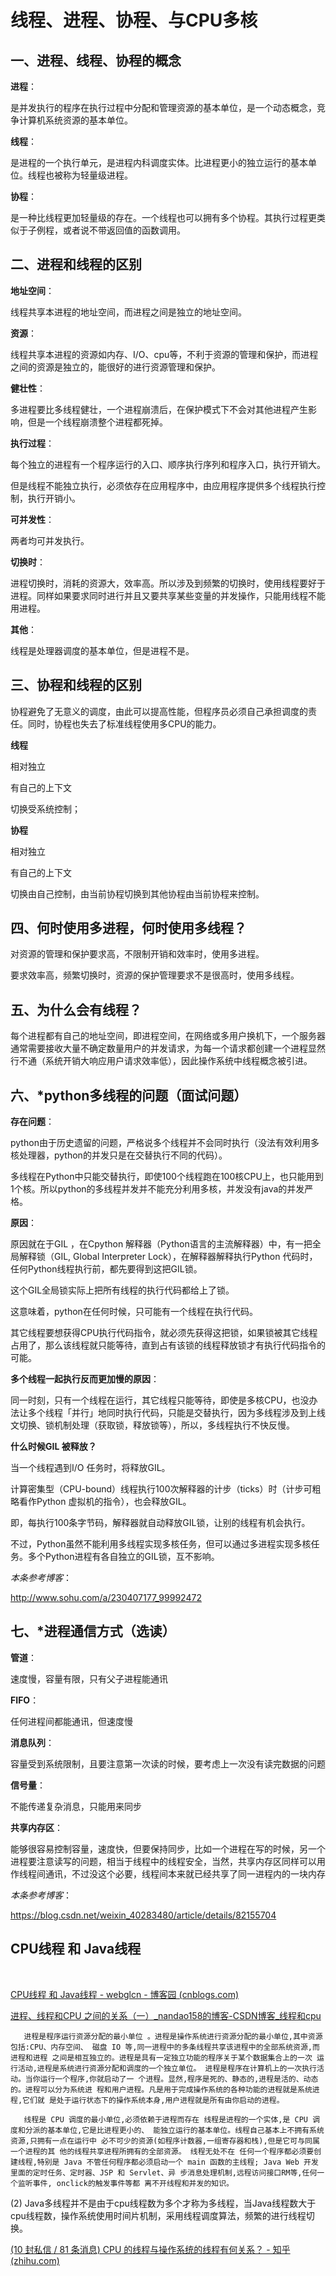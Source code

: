 # 线程、进程、协程、与CPU多核

## 一、进程、线程、协程的概念

**进程**：

是并发执行的程序在执行过程中分配和管理资源的基本单位，是一个动态概念，竞争计算机系统资源的基本单位。

**线程**：

是进程的一个执行单元，是进程内科调度实体。比进程更小的独立运行的基本单位。线程也被称为轻量级进程。

**协程**：

是一种比线程更加轻量级的存在。一个线程也可以拥有多个协程。其执行过程更类似于子例程，或者说不带返回值的函数调用。

## 二、进程和线程的区别

**地址空间**：

线程共享本进程的地址空间，而进程之间是独立的地址空间。

**资源**：

线程共享本进程的资源如内存、I/O、cpu等，不利于资源的管理和保护，而进程之间的资源是独立的，能很好的进行资源管理和保护。

**健壮性**：

多进程要比多线程健壮，一个进程崩溃后，在保护模式下不会对其他进程产生影响，但是一个线程崩溃整个进程都死掉。

**执行过程**：

每个独立的进程有一个程序运行的入口、顺序执行序列和程序入口，执行开销大。

但是线程不能独立执行，必须依存在应用程序中，由应用程序提供多个线程执行控制，执行开销小。

**可并发性**：

两者均可并发执行。

**切换时**：

进程切换时，消耗的资源大，效率高。所以涉及到频繁的切换时，使用线程要好于进程。同样如果要求同时进行并且又要共享某些变量的并发操作，只能用线程不能用进程。

**其他**：

线程是处理器调度的基本单位，但是进程不是。

## 三、协程和线程的区别

协程避免了无意义的调度，由此可以提高性能，但程序员必须自己承担调度的责任。同时，协程也失去了标准线程使用多CPU的能力。

**线程**

相对独立

有自己的上下文

切换受系统控制；

**协程**

相对独立

有自己的上下文

切换由自己控制，由当前协程切换到其他协程由当前协程来控制。

## 四、何时使用多进程，何时使用多线程？

对资源的管理和保护要求高，不限制开销和效率时，使用多进程。

要求效率高，频繁切换时，资源的保护管理要求不是很高时，使用多线程。

## 五、为什么会有线程？

每个进程都有自己的地址空间，即进程空间，在网络或多用户换机下，一个服务器通常需要接收大量不确定数量用户的并发请求，为每一个请求都创建一个进程显然行不通（系统开销大响应用户请求效率低），因此操作系统中线程概念被引进。

## 六、*python多线程的问题（面试问题）

**存在问题**：

python由于历史遗留的问题，严格说多个线程并不会同时执行（没法有效利用多核处理器，python的并发只是在交替执行不同的代码）。

多线程在Python中只能交替执行，即使100个线程跑在100核CPU上，也只能用到1个核。所以python的多线程并发并不能充分利用多核，并发没有java的并发严格。

**原因**：

原因就在于GIL ，在Cpython 解释器（Python语言的主流解释器）中，有一把全局解释锁（GIL, Global Interpreter Lock），在解释器解释执行Python 代码时，任何Python线程执行前，都先要得到这把GIL锁。

这个GIL全局锁实际上把所有线程的执行代码都给上了锁。

这意味着，python在任何时候，只可能有一个线程在执行代码。

其它线程要想获得CPU执行代码指令，就必须先获得这把锁，如果锁被其它线程占用了，那么该线程就只能等待，直到占有该锁的线程释放锁才有执行代码指令的可能。

**多个线程一起执行反而更加慢的原因**：

同一时刻，只有一个线程在运行，其它线程只能等待，即使是多核CPU，也没办法让多个线程「并行」地同时执行代码，只能是交替执行，因为多线程涉及到上线文切换、锁机制处理（获取锁，释放锁等），所以，多线程执行不快反慢。

**什么时候GIL 被释放？**

当一个线程遇到I/O 任务时，将释放GIL。

计算密集型（CPU-bound）线程执行100次解释器的计步（ticks）时（计步可粗略看作Python 虚拟机的指令），也会释放GIL。

即，每执行100条字节码，解释器就自动释放GIL锁，让别的线程有机会执行。

不过，Python虽然不能利用多线程实现多核任务，但可以通过多进程实现多核任务。多个Python进程有各自独立的GIL锁，互不影响。



*本条参考博客*：

http://www.sohu.com/a/230407177_99992472

## 七、*进程通信方式（选读）

**管道**：

速度慢，容量有限，只有父子进程能通讯

**FIFO**：

任何进程间都能通讯，但速度慢

**消息队列**：

容量受到系统限制，且要注意第一次读的时候，要考虑上一次没有读完数据的问题

**信号量**：

不能传递复杂消息，只能用来同步

**共享内存区**：

能够很容易控制容量，速度快，但要保持同步，比如一个进程在写的时候，另一个进程要注意读写的问题，相当于线程中的线程安全，当然，共享内存区同样可以用作线程间通讯，不过没这个必要，线程间本来就已经共享了同一进程内的一块内存

*本条参考博客*：

https://blog.csdn.net/weixin_40283480/article/details/82155704

## CPU线程 和 Java线程

​	

[CPU线程 和 Java线程 - webglcn - 博客园 (cnblogs.com)](https://www.cnblogs.com/webglcn/p/10639065.html)

[进程、线程和CPU 之间的关系（一）_nandao158的博客-CSDN博客_线程和cpu](https://blog.csdn.net/nandao158/article/details/105896980)

       进程是程序运行资源分配的最小单位 。进程是操作系统进行资源分配的最小单位,其中资源包括:CPU、内存空间、 磁盘 IO 等,同一进程中的多条线程共享该进程中的全部系统资源,而进程和进程 之间是相互独立的。进程是具有一定独立功能的程序关于某个数据集合上的一次 运行活动,进程是系统进行资源分配和调度的一个独立单位。 进程是程序在计算机上的一次执行活动。当你运行一个程序,你就启动了一 个进程。显然,程序是死的、静态的,进程是活的、动态的。进程可以分为系统进 程和用户进程。凡是用于完成操作系统的各种功能的进程就是系统进程,它们就 是处于运行状态下的操作系统本身,用户进程就是所有由你启动的进程。
    
       线程是 CPU 调度的最小单位,必须依赖于进程而存在 线程是进程的一个实体,是 CPU 调度和分派的基本单位,它是比进程更小的、 能独立运行的基本单位。线程自己基本上不拥有系统资源,只拥有一点在运行中 必不可少的资源(如程序计数器,一组寄存器和栈),但是它可与同属一个进程的其 他的线程共享进程所拥有的全部资源。 线程无处不在 任何一个程序都必须要创建线程,特别是 Java 不管任何程序都必须启动一个 main 函数的主线程; Java Web 开发里面的定时任务、定时器、JSP 和 Servlet、异 步消息处理机制,远程访问接口RM等,任何一个监听事件, onclick的触发事件等都 离不开线程和并发的知识。

(2) Java多线程并不是由于cpu线程数为多个才称为多线程，当Java线程数大于cpu线程数，操作系统使用时间片机制，采用线程调度算法，频繁的进行线程切换。

[(10 封私信 / 81 条消息) CPU 的线程与操作系统的线程有何关系？ - 知乎 (zhihu.com)](https://www.zhihu.com/question/27406575)
